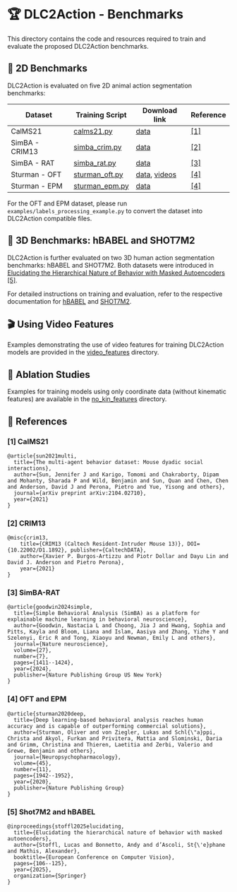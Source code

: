 # 🏆 DLC2Action - Benchmarks

This directory contains the code and resources required to train and evaluate the proposed DLC2Action benchmarks.

## 🐾 2D Benchmarks

DLC2Action is evaluated on five 2D animal action segmentation benchmarks:

| Dataset         | Training Script                 | Download link |  Reference |
| --------------- | -----------------------------   | --------- | --------- |
| CalMS21         | [calms21.py](calms21.py)        |[data](https://data.caltech.edu/records/s0vdx-0k302)    | [[1]](#1-calms21)      |
| SimBA - CRIM13    | [simba_crim.py](simba_crim.py)  |[data](https://data.caltech.edu/records/4emt5-b0t10)   | [[2]](#2-crim13)       |
| SimBA - RAT     | [simba_rat.py](simba_rat.py)    |[data](https://osf.io/sr3ck/)    | [[3]](#3-simba-rat)       |
| Sturman - OFT   | [sturman_oft.py](sturman_oft.py)|[data](https://github.com/ETHZ-INS/DLCAnalyzer/tree/master/data/OFT), [videos](https://zenodo.org/records/3608658)    | [[4]](#4-oft-and-epm)     |
| Sturman - EPM   | [sturman_epm.py](sturman_epm.py)|[data](https://github.com/ETHZ-INS/DLCAnalyzer/tree/master/data/EPM)    | [[4]](#4-oft-and-epm)     |

For the OFT and EPM dataset, please run `examples/labels_processing_example.py` to convert the dataset into DLC2Action compatible files.


## 🏀 3D Benchmarks: hBABEL and SHOT7M2

DLC2Action is further evaluated on two 3D human action segmentation benchmarks: hBABEL and SHOT7M2.
Both datasets were introduced in [Elucidating the Hierarchical Nature of Behavior with Masked Autoencoders](https://link.springer.com/chapter/10.1007/978-3-031-73039-9_7) [[5]](#5-shot7m2-and-hbabel).

For detailed instructions on training and evaluation, refer to the respective documentation for [hBABEL](hbabel/README.md) and [SHOT7M2](shot7m2/README.md).

## 🎬 Using Video Features

Examples demonstrating the use of video features for training DLC2Action models are provided in the [video_features](video_features) directory.

## 🧪 Ablation Studies

Examples for training models using only coordinate data (without kinematic features) are available in the [no_kin_features](no_kin_features) directory.

## 📜 References

### [1] **CalMS21**
```
@article{sun2021multi,
  title={The multi-agent behavior dataset: Mouse dyadic social interactions},
  author={Sun, Jennifer J and Karigo, Tomomi and Chakraborty, Dipam and Mohanty, Sharada P and Wild, Benjamin and Sun, Quan and Chen, Chen and Anderson, David J and Perona, Pietro and Yue, Yisong and others},
  journal={arXiv preprint arXiv:2104.02710},
  year={2021}
}
```

### [2] **CRIM13**
```
@misc{crim13,
    title={CRIM13 (Caltech Resident-Intruder Mouse 13)}, DOI={10.22002/D1.1892}, publisher={CaltechDATA},
    author={Xavier P. Burgos-Artizzu and Piotr Dollar and Dayu Lin and David J. Anderson and Pietro Perona},
    year={2021}
}
```

### [3] **SimBA-RAT**
```
@article{goodwin2024simple,
  title={Simple Behavioral Analysis (SimBA) as a platform for explainable machine learning in behavioral neuroscience},
  author={Goodwin, Nastacia L and Choong, Jia J and Hwang, Sophia and Pitts, Kayla and Bloom, Liana and Islam, Aasiya and Zhang, Yizhe Y and Szelenyi, Eric R and Tong, Xiaoyu and Newman, Emily L and others},
  journal={Nature neuroscience},
  volume={27},
  number={7},
  pages={1411--1424},
  year={2024},
  publisher={Nature Publishing Group US New York}
}
```

### [4] **OFT and EPM**
```
@article{sturman2020deep,
  title={Deep learning-based behavioral analysis reaches human accuracy and is capable of outperforming commercial solutions},
  author={Sturman, Oliver and von Ziegler, Lukas and Schl{\"a}ppi, Christa and Akyol, Furkan and Privitera, Mattia and Slominski, Daria and Grimm, Christina and Thieren, Laetitia and Zerbi, Valerio and Grewe, Benjamin and others},
  journal={Neuropsychopharmacology},
  volume={45},
  number={11},
  pages={1942--1952},
  year={2020},
  publisher={Nature Publishing Group}
}
```

### [5] **Shot7M2 and hBABEL**
```
@inproceedings{stoffl2025elucidating,
  title={Elucidating the hierarchical nature of behavior with masked autoencoders},
  author={Stoffl, Lucas and Bonnetto, Andy and d’Ascoli, St{\'e}phane and Mathis, Alexander},
  booktitle={European Conference on Computer Vision},
  pages={106--125},
  year={2025},
  organization={Springer}
}
```
